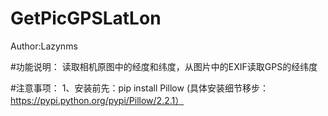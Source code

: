 # GetPicGPSLatLon

Author:Lazynms

#功能说明：
读取相机原图中的经度和纬度，从图片中的EXIF读取GPS的经纬度

#注意事项：
1、安装前先：pip install Pillow (具体安装细节移步：https://pypi.python.org/pypi/Pillow/2.2.1）

